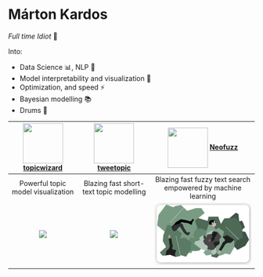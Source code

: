 # Márton Kardos
_Full time Idiot_ :muscle: 

Into:
 - Data Science 📊, NLP :speech_balloon:
 - Model interpretability and visualization 🎨
 - Optimization, and speed :zap:
 - Bayesian modelling 📚
 - Drums :musical_note:


| <img align="center" width="82" height="82" src="https://github.com/x-tabdeveloping/topic-wizard/raw/main/assets/logo.svg"> [topicwizard](https://x-tabdeveloping.github.io/topic-wizard/) | <img align="center" width="82" height="82" src="https://github.com/centre-for-humanities-computing/tweetopic/raw/main/docs/_static/icon.svg"> [tweetopic](https://centre-for-humanities-computing.github.io/tweetopic/) | <img align="center" width="82" height="82" src="https://github.com/x-tabdeveloping/neofuzz/raw/main/docs/_static/logo.svg"> [Neofuzz](https://x-tabdeveloping.github.io/neofuzz/) |
| :-------------------------------------------------------------------------------------------------------------------------------------------------: | :-------------------------------------------------------------------------------------------------------------------------------------------------: | :-------------------------------------------------------------------------------------------------------------------------------------------------: |
| Powerful topic model visualization | Blazing fast short-text topic modelling | Blazing fast fuzzy text search empowered by machine learning | General-purpose language pipeline for Ancient Greek |
| [<img src="topicwizard.gif" width="300" />](https://x-tabdeveloping.github.io/topic-wizard/) | [<img src="https://github.com/centre-for-humanities-computing/tweetopic/raw/main/docs/_static/banner.svg" width="450" />](https://centre-for-humanities-computing.github.io/tweetopic/) | [<img src="neofuzz.svg" width="450" />](https://x-tabdeveloping.github.io/neofuzz/) |
